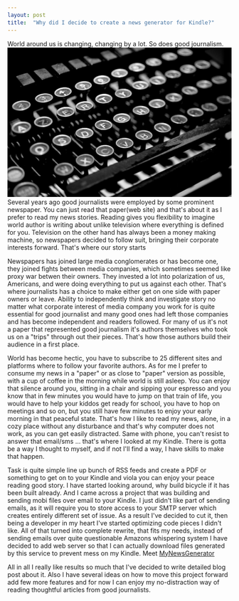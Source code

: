 ```yaml
---
layout: post 
title:  "Why did I decide to create a news generator for Kindle?"
---
```

World around us is changing, changing by a lot. So does good journalism. ![Typewriter](/assets/typewriter-2653187_1280.jpg) Several years ago good journalists were employed by some prominent newspaper.  You can just read that paper(web site) and that's about it as I prefer to read my news stories. Reading gives you flexibility to imagine world author is writing about unlike television where everything is defined for you. Television on the other hand has always been a money making machine, so newspapers decided to follow suit, bringing their corporate interests forward. That's where our story starts <!--more-->

Newspapers has joined large media conglomerates or has become one, they joined fights between media companies, which sometimes seemed like proxy war betwen their owners. They invested a lot into polarization of us, Americans, and were doing everything to put us against each other. That's where journalists has a choice to make either get on one side with paper owners or leave. Ability to independently think and investigate story no matter what corporate interest of media company you work for is quite essential for good journalist and many good ones had left those companies and has become independent and readers followed. For many of us it's not a paper that represented good journalism it's authors themselves who took us on a "trips" through out their pieces. That's how those authors build their audience in a first place. 

World has become hectic, you have to subscribe to 25 different sites and platforms where to follow your favorite authors. As for me I prefer to consume my news in a "paper" or as close to "paper" version as possible, with a cup of coffee in the morning while world is still asleep. You can enjoy that silence around you, sitting in a chair and sipping your espresso and you know that in few minutes you would have to jump on that train of life, you would have to help your kiddos get ready for school, you have to hop on meetings and so on, but you still have few minutes to enjoy your early morning in that peaceful state. That's how I like to read my news, alone, in a cozy place without any disturbance and that's why computer does not work, as you can get easily distracted. Same with phone, you can't resist to answer that email/sms ... that's where I looked at my Kindle. There is gotta be a way I thought to myself, and if not I'll find a way, I have skills to make that happen. 

Task is quite simple line up bunch of RSS feeds and create a PDF or something to get on to your Kindle and viola you can enjoy your peace reading good story. I have started looking around, why build bicycle if it has been built already. And I came across a project that was building and sending mobi files over email to your Kindle. I just didn't like part of sending emails, as it will require you to store access to your SMTP server which creates entirely different set of issue. As a result I've decided to cut it, then being a developer in my heart I've started optimizing code pieces I didn't like. All of that turned into complete rewrite, that fits my needs, instead of sending emails over quite questionable Amazons whispering system I have decided to add web server so that I can actually download files generated by this service to prevent mess on my Kindle. Meet [MyNewsGenerator](https://github.com/sergshk/mykindlenews)

All in all I really like results so much that I've decided to write detailed blog post about it. Also I have several ideas on how to move this project forward add few more features and for now I can enjoy my no-distraction way of reading thoughtful articles from good journalists.


